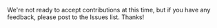 We're not ready to accept contributions at this time, but if you have any feedback, please post to the Issues list. Thanks!